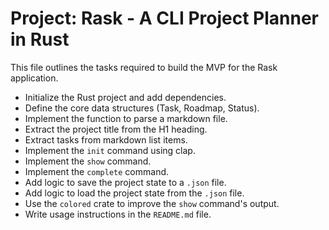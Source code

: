 # Project: Rask - A CLI Project Planner in Rust

This file outlines the tasks required to build the MVP for the Rask application.

- Initialize the Rust project and add dependencies.
- Define the core data structures (Task, Roadmap, Status).
- Implement the function to parse a markdown file.
- Extract the project title from the H1 heading.
- Extract tasks from markdown list items.
- Implement the `init` command using clap.
- Implement the `show` command.
- Implement the `complete` command.
- Add logic to save the project state to a `.json` file.
- Add logic to load the project state from the `.json` file.
- Use the `colored` crate to improve the `show` command's output.
- Write usage instructions in the `README.md` file.
